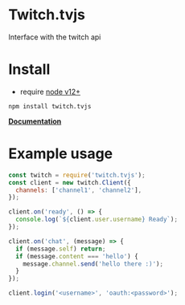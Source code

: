 # Twitch.tvjs

Interface with the twitch api

# Install
* require [node v12+](https://nodejs.org/)

```
npm install twitch.tvjs
```

**[Documentation](https://test845a.gitbook.io/twitch-tvjs/)**

# Example usage

```js
const twitch = require('twitch.tvjs');
const client = new twitch.Client({
  channels: ['channel1', 'channel2'],
});

client.on('ready', () => {
  console.log(`${client.user.username} Ready`);
});

client.on('chat', (message) => {
  if (message.self) return;
  if (message.content === 'hello') {
    message.channel.send('hello there :)');
  }
});

client.login('<username>', 'oauth:<password>');
```

